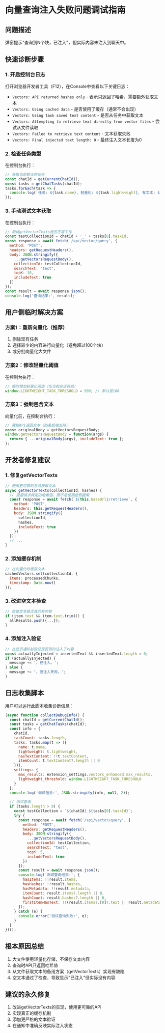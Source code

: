 # 向量查询注入失败问题调试指南

## 问题描述
弹窗提示"查询到N个块，已注入"，但实际内容未注入到聊天中。

## 快速诊断步骤

### 1. 开启控制台日志
打开浏览器开发者工具（F12），在Console中查看以下关键日志：

- `Vectors: API returned hashes only` - 表示只返回了哈希，需要额外获取文本
- `Vectors: Using cached data` - 是否使用了缓存（通常不会出现）
- `Vectors: Using task saved text content` - 是否从任务中获取文本
- `Vectors: Attempting to retrieve text directly from vector files` - 尝试从文件读取
- `Vectors: Failed to retrieve text content` - 文本获取失败
- `Vectors: Final injected text length: 0` - 最终注入文本长度为0

### 2. 检查任务类型
在控制台执行：
```javascript
// 获取当前聊天的任务
const chatId = getCurrentChatId();
const tasks = getChatTasks(chatId);
tasks.forEach(task => {
  console.log(`任务: ${task.name}, 轻量化: ${task.lightweight}, 有文本: ${!!task.textContent}`);
});
```

### 3. 手动测试文本获取
在控制台执行：
```javascript
// 测试getVectorTexts是否正常工作
const testCollectionId = chatId + '_' + tasks[0].taskId;
const response = await fetch('/api/vector/query', {
  method: 'POST',
  headers: getRequestHeaders(),
  body: JSON.stringify({
    ...getVectorsRequestBody(),
    collectionId: testCollectionId,
    searchText: "test",
    topK: 10,
    includeText: true
  })
});
const result = await response.json();
console.log('查询结果:', result);
```

## 用户侧临时解决方案

### 方案1：重新向量化（推荐）
1. 删除现有任务
2. 选择较少的内容进行向量化（避免超过100个块）
3. 或分批向量化大文件

### 方案2：修改轻量化阈值
在控制台执行：
```javascript
// 临时增加轻量化阈值（仅当前会话有效）
window.LIGHTWEIGHT_TASK_THRESHOLD = 500; // 默认是100
```

### 方案3：强制包含文本
向量化前，在控制台执行：
```javascript
// 强制API返回文本（如果后端支持）
const originalBody = getVectorsRequestBody;
window.getVectorsRequestBody = function(args) {
  return { ...originalBody(args), includeText: true };
};
```

## 开发者修复建议

### 1. 修复getVectorTexts
```javascript
// 使用更可靠的方法获取文本
async getVectorTexts(collectionId, hashes) {
  // 直接请求特定的哈希值，而不是使用虚假搜索
  const response = await fetch(`${this.baseUrl}/retrieve`, {
    method: 'POST',
    headers: this.getRequestHeaders(),
    body: JSON.stringify({
      collectionId,
      hashes,
      includeText: true
    })
  });
  // ...
}
```

### 2. 添加缓存机制
```javascript
// 在向量化时缓存文本
cachedVectors.set(collectionId, {
  items: processedChunks,
  timestamp: Date.now()
});
```

### 3. 改进空文本检查
```javascript
// 检查文本是否真的有内容
if (item.text && item.text.trim()) {
  allResults.push({...});
}
```

### 4. 添加注入验证
```javascript
// 在显示通知前验证是否真的注入了内容
const actuallyInjected = insertedText && insertedText.length > 0;
if (actuallyInjected) {
  message += '，已注入。';
} else {
  message += '，但注入失败。';
}
```

## 日志收集脚本
用户可以运行此脚本收集诊断信息：
```javascript
(async function collectDebugInfo() {
  const chatId = getCurrentChatId();
  const tasks = getChatTasks(chatId);
  const info = {
    chatId,
    taskCount: tasks.length,
    tasks: tasks.map(t => ({
      name: t.name,
      lightweight: t.lightweight,
      hasTextContent: !!t.textContent,
      itemCount: t.textContent?.length || 0
    })),
    settings: {
      max_results: extension_settings.vectors_enhanced.max_results,
      lightweight_threshold: window.LIGHTWEIGHT_TASK_THRESHOLD
    }
  };
  console.log('调试信息:', JSON.stringify(info, null, 2));
  
  // 测试查询
  if (tasks.length > 0) {
    const testCollection = `${chatId}_${tasks[0].taskId}`;
    try {
      const response = await fetch('/api/vector/query', {
        method: 'POST',
        headers: getRequestHeaders(),
        body: JSON.stringify({
          ...getVectorsRequestBody(),
          collectionId: testCollection,
          searchText: "test",
          topK: 5,
          includeText: true
        })
      });
      const result = await response.json();
      console.log('测试查询结果:', {
        hasItems: !!result.items,
        hasHashes: !!result.hashes,
        hasMetadata: !!result.metadata,
        itemCount: result.items?.length || 0,
        hashCount: result.hashes?.length || 0,
        firstItemHasText: !!(result.items?.[0]?.text || result.metadata?.[0]?.text)
      });
    } catch (e) {
      console.error('测试查询失败:', e);
    }
  }
})();
```

## 根本原因总结
1. 大文件使用轻量化存储，不保存文本内容
2. 查询时API只返回哈希值
3. 从文件获取文本的备用方案（getVectorTexts）实现有缺陷
4. 空文本通过了检查，导致显示"已注入"但实际没有内容

## 建议的永久修复
1. 改进getVectorTexts的实现，使用更可靠的API
2. 实现真正的缓存机制
3. 添加更严格的文本验证
4. 在通知中准确反映实际注入状态